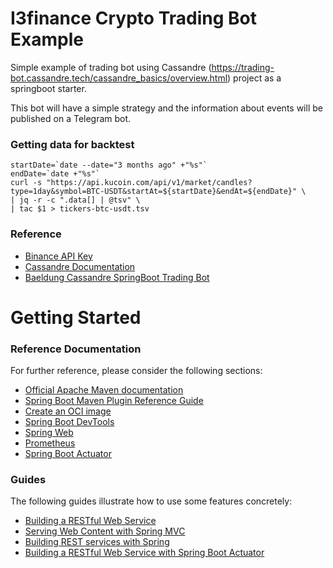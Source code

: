 # I3finance Crypto Trading Bot Example

Simple example of trading bot using Cassandre (https://trading-bot.cassandre.tech/cassandre_basics/overview.html) project as a springboot starter.

This bot will have a simple strategy and the information about events will be published on a Telegram bot.

### Getting data for backtest

```shell
startDate=`date --date="3 months ago" +"%s"`
endDate=`date +"%s"`
curl -s "https://api.kucoin.com/api/v1/market/candles?type=1day&symbol=BTC-USDT&startAt=${startDate}&endAt=${endDate}" \
| jq -r -c ".data[] | @tsv" \
| tac $1 > tickers-btc-usdt.tsv
```

### Reference

* [Binance API Key](https://www.binance.com/en/support/faq/ab78f9a1b8824cf0a106b4229c76496d)
* [Cassandre Documentation](https://trading-bot.cassandre.tech/cassandre_basics/overview.html)
* [Baeldung Cassandre SpringBoot Trading Bot](https://www.baeldung.com/cassandre-spring-boot-trading-bot)

# Getting Started

### Reference Documentation
For further reference, please consider the following sections:

* [Official Apache Maven documentation](https://maven.apache.org/guides/index.html)
* [Spring Boot Maven Plugin Reference Guide](https://docs.spring.io/spring-boot/docs/2.7.3/maven-plugin/reference/html/)
* [Create an OCI image](https://docs.spring.io/spring-boot/docs/2.7.3/maven-plugin/reference/html/#build-image)
* [Spring Boot DevTools](https://docs.spring.io/spring-boot/docs/2.7.3/reference/htmlsingle/#using.devtools)
* [Spring Web](https://docs.spring.io/spring-boot/docs/2.7.3/reference/htmlsingle/#web)
* [Prometheus](https://docs.spring.io/spring-boot/docs/2.7.3/reference/htmlsingle/#actuator.metrics.export.prometheus)
* [Spring Boot Actuator](https://docs.spring.io/spring-boot/docs/2.7.3/reference/htmlsingle/#actuator)

### Guides
The following guides illustrate how to use some features concretely:

* [Building a RESTful Web Service](https://spring.io/guides/gs/rest-service/)
* [Serving Web Content with Spring MVC](https://spring.io/guides/gs/serving-web-content/)
* [Building REST services with Spring](https://spring.io/guides/tutorials/rest/)
* [Building a RESTful Web Service with Spring Boot Actuator](https://spring.io/guides/gs/actuator-service/)